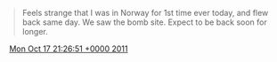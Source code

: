 > Feels strange that I was in Norway for 1st time ever today, and flew back same day\. We saw the bomb site\. Expect to be back soon for longer\.

<img src="../../media/tweet.ico" width="12" /> [Mon Oct 17 21:26:51 +0000 2011](https://twitter.com/DromerDenker/status/126046540837031936)